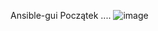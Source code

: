 Ansible-gui
Początek ....
![image](https://github.com/user-attachments/assets/b4df1743-4690-40ee-a190-494253569df8)
